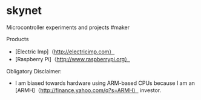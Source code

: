 skynet
======

Microcontroller experiments and projects #maker

Products
* [Electric Imp]（http://electricimp.com）
* [Raspberry Pi]（http://www.raspberrypi.org）

Obligatory Disclaimer:
* I am biased towards hardware using ARM-based CPUs because I am an [ARMH]（http://finance.yahoo.com/q?s=ARMH） investor.
